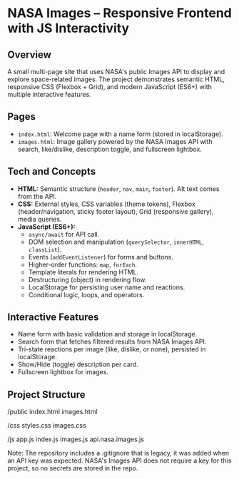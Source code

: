 # NASA Images – Responsive Frontend with JS Interactivity

## Overview
A small multi-page site that uses NASA's public Images API to display and explore space-related images. The project demonstrates semantic HTML, responsive CSS (Flexbox + Grid), and modern JavaScript (ES6+) with multiple interactive features.

## Pages
- `index.html`: Welcome page with a name form (stored in localStorage).
- `images.html`: Image gallery powered by the NASA Images API with search, like/dislike, description toggle, and fullscreen lightbox.

## Tech and Concepts
- **HTML:** Semantic structure (`header`, `nav`, `main`, `footer`). Alt text comes from the API.
- **CSS:** External styles, CSS variables (theme tokens), Flexbox (header/navigation, sticky footer layout), Grid (responsive gallery), media queries.
- **JavaScript (ES6+):**
  - `async/await` for API call.
  - DOM selection and manipulation (`querySelector`, `innerHTML`, `classList`).
  - Events (`addEventListener`) for forms and buttons.
  - Higher-order functions: `map`, `forEach`.
  - Template literals for rendering HTML.
  - Destructuring (object) in rendering flow.
  - LocalStorage for persisting user name and reactions.
  - Conditional logic, loops, and operators.

## Interactive Features
- Name form with basic validation and storage in localStorage.
- Search form that fetches filtered results from NASA Images API.
- Tri-state reactions per image (like, dislike, or none), persisted in localStorage.
- Show/Hide (toggle) description per card.
- Fullscreen lightbox for images.

## Project Structure
/public
index.html
images.html

/css
styles.css
images.css

/js
app.js
index.js
images.js
api.nasa.images.js


Note: The repository includes a .gitignore that is legacy, it was added when an API key was expected. NASA's Images API does not require a key for this project, so no secrets are stored in the repo.